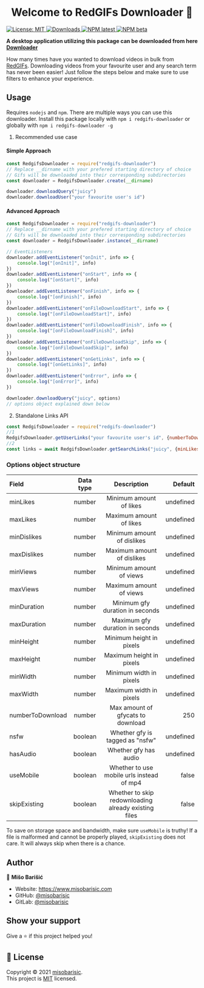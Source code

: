 <h1 align="center">Welcome to RedGIFs Downloader 👋</h1>
<p>
  <a href="https://github.com/misobarisic/redgifs-downloader/blob/master/LICENSE" target="_blank">
    <img alt="License: MIT" src="https://img.shields.io/badge/License-MIT-yellow.svg" />
   </a> 
<a href="https://www.npmjs.com/package/redgifs-downloader" target="_blank">
    <img alt="Downloads" src="https://img.shields.io/npm/dt/redgifs-downloader" />
   </a>
 <a href="https://www.npmjs.com/package/redgifs-downloader" target="_blank">
    <img alt="NPM latest" src="https://img.shields.io/npm/v/redgifs-downloader" />
   </a>
<a href="https://www.npmjs.com/package/redgifs-downloader" target="_blank">
    <img alt="NPM beta" src="https://img.shields.io/npm/v/redgifs-downloader/beta" />
   </a>
</p>

**A desktop application utilizing this package can be downloaded from here [Downloader](https://github.com/misobarisic/redgifs-downloader-desktop/releases)**

How many times have you wanted to download videos in bulk from [RedGIFs](https://www.redgifs.com/). Downloading videos
from your favourite user and any search term has never been easier!
Just follow the steps below and make sure to use filters to enhance your experience.

## Usage

Requires `nodejs` and `npm`. There are multiple ways you can use this downloader.
Install this package locally with `npm i redgifs-downloader` or globally with `npm i redgifs-downloader -g`

1. Recommended use case

#### Simple Approach

```javascript
const RedgifsDownloader = require("redgifs-downloader")
// Replace __dirname with your prefered starting directory of choice
// Gifs will be downloaded into their corresponding subdirectories
const downloader = RedgifsDownloader.create(__dirname)

downloader.downloadQuery("juicy")
downloader.downloadUser("your favourite user's id")
```

#### Advanced Approach

```javascript
const RedgifsDownloader = require("redgifs-downloader")
// Replace __dirname with your prefered starting directory of choice
// Gifs will be downloaded into their corresponding subdirectories
const downloader = RedgifsDownloader.instance(__dirname)

// EventListeners
downloader.addEventListener("onInit", info => {
    console.log("[onInit]", info)
})
downloader.addEventListener("onStart", info => {
    console.log("[onStart]", info)
})
downloader.addEventListener("onFinish", info => {
    console.log("[onFinish]", info)
})
downloader.addEventListener("onFileDownloadStart", info => {
    console.log("[onFileDownloadStart]", info)
})
downloader.addEventListener("onFileDownloadFinish", info => {
    console.log("[onFileDownloadFinish]", info)
})
downloader.addEventListener("onFileDownloadSkip", info => {
    console.log("[onFileDownloadSkip]", info)
})
downloader.addEventListener("onGetLinks", info => {
    console.log("[onGetLinks]", info)
})
downloader.addEventListener("onError", info => {
    console.log("[onError]", info)
})

downloader.downloadQuery("juicy", options)
// options object explained down below
```

2. Standalone Links API

```javascript
const RedgifsDownloader = require("redgifs-downloader")
//1
RedgifsDownloader.getUserLinks("your favourite user's id", {numberToDownload: 2}).then(console.log)
//2
const links = await RedgifsDownloader.getSearchLinks("juicy", {minLikes: 3})
```

### Options object structure

| Field |  Data type  | Description | Default |
|:-----|:--------:|:--------:|------:|
| minLikes  | number | Minimum amount of likes | undefined |
| maxLikes  | number | Maximum amount of likes | undefined |
| minDislikes  | number | Minimum amount of dislikes | undefined |
| maxDislikes  | number | Maximum amount of dislikes | undefined |
| minViews  | number | Minimum amount of views | undefined |
| maxViews  | number | Maximum amount of views | undefined |
| minDuration   |  number  |   Minimum gfy duration in seconds | undefined |
| maxDuration   |  number  |   Maximum gfy duration in seconds | undefined |
| minHeight   |  number  |   Minimum height in pixels | undefined |
| maxHeight   |  number  |   Maximum height in pixels | undefined |
| minWidth   |  number  |   Minimum width in pixels | undefined |
| maxWidth   |  number  |   Maximum width in pixels | undefined |
| numberToDownload   |  number  |   Max amount of gfycats to download | 250 |
| nsfw   |  boolean  |   Whether gfy is tagged as "nsfw" | undefined |
| hasAudio   |  boolean  |   Whether gfy has audio | undefined |
| useMobile   |  boolean  |   Whether to use mobile urls instead of mp4 | false |
| skipExisting | boolean | Whether to skip redownloading already existing files | false

To save on storage space and bandwidth, make sure `useMobile` is truthy! If a file is malformed and cannot be properly played,
`skipExisting` does not care. It will always skip when there is a chance.

## Author

👤 **Mišo Barišić**

* Website: https://www.misobarisic.com
* GitHub: [@misobarisic](https://github.com/misobarisic)
* GitLab: [@misobarisic](https://gitlab.com/misobarisic)

## Show your support

Give a ⭐️ if this project helped you!

## 📝 License

Copyright © 2021 [misobarisic](https://github.com/misobarisic).<br />
This project is [MIT](https://github.com/misobarisic/redgifs-downloader/blob/master/LICENSE) licensed.
